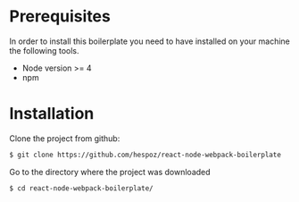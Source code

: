 # Prerequisites
In order to install this boilerplate you need to have installed on your machine the following tools.

- Node version >= 4
- npm


# Installation
Clone the project from github:
```sh
$ git clone https://github.com/hespoz/react-node-webpack-boilerplate
```
Go to the directory where the project was downloaded
```sh
$ cd react-node-webpack-boilerplate/
```
